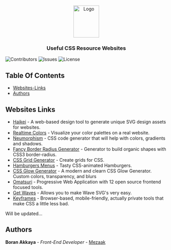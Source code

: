 <br/>
<p align="center">
  <a href="https://github.com/Mezaak/useful-css-resources" target="_blank">
    <img src="https://upload.wikimedia.org/wikipedia/commons/thumb/d/d5/CSS3_logo_and_wordmark.svg/1200px-CSS3_logo_and_wordmark.svg.png" alt="Logo" width="80" height="100">
  </a>

  <h3 align="center">Useful CSS Resource Websites</h3>


![Contributors](https://img.shields.io/github/contributors/Mezaak/Course-App-React?color=dark-green) ![Issues](https://img.shields.io/github/issues/Mezaak/Course-App-React) ![License](https://img.shields.io/github/license/Mezaak/Course-App-React) 

## Table Of Contents

* [Websites-Links](#websites-links)
* [Authors](#authors)

## Websites Links

* [Haikei](https://app.haikei.app/) - A web-based design tool to generate unique SVG design assets for websites.
* [Realtime Colors](https://www.realtimecolors.com/?colors=050315-fbfbfe-2f27ce-dedcff-433bff&fonts=Poppins-Poppins) - Visualize your color palettes on a real website.
* [Neumorphism](https://neumorphism.io/#e0e0e0) - CSS code generator that will help with colors, gradients and shadows.
* [Fancy Border Radius Generator](https://9elements.github.io/fancy-border-radius/#51.23.44.77--) - Generator to build organic shapes with CSS3 border-radius.
* [CSS Grid Generator](https://cssgrid-generator.netlify.app/) - Create  grids for CSS.
* [Hamburgers Menus](https://jonsuh.com/hamburgers/) - Tasty CSS-animated Hamburgers.
* [CSS Glow Generator](https://cssbud.com/css-generator/css-glow-generator/) - A modern and clearn CSS Glow Generator. Custom colors, transparency, and blurs
* [Omatsuri](https://omatsuri.app/) - Progressive Web Application with 12 open source frontend focused tools.
* [Get Waves](https://getwaves.io) - Allows you to make Wave SVG's very easy.
* [Keyframes](https://keyframes.app) - Browser-based, mobile-friendly, actually private tools that make CSS a little less bad.
  

  

Will be updated...


## Authors

 **Boran Akkaya** - *Front-End Developer* - [Mezaak](https://github.com/Mezaak)

